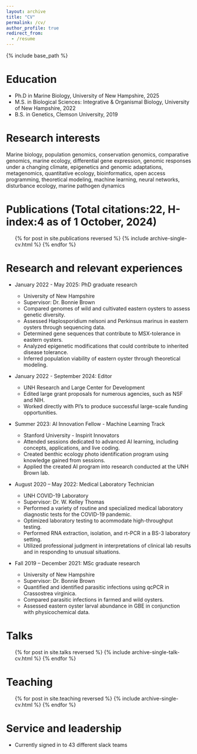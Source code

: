 ```yaml
---
layout: archive
title: "CV"
permalink: /cv/
author_profile: true
redirect_from:
  - /resume
---
```


{% include base_path %}

Education
======
* Ph.D in Marine Biology, University of New Hampshire, 2025
* M.S. in Biological Sciences: Integrative & Organismal Biology, University of New Hampshire, 2022
* B.S. in Genetics, Clemson University, 2019

Research interests
======
Marine biology, population genomics, conservation genomics, comparative genomics, marine ecology,
differential gene expression, genomic responses under a changing climate, epigenetics
and genomic adaptations, metagenomics, quantitative ecology, bioinformatics, open
access programming, theoretical modeling, machine learning, neural networks,
disturbance ecology, marine pathogen dynamics


Publications (Total citations:22, H-index:4 as of 1 October, 2024)
======
  <ul>{% for post in site.publications reversed %}
    {% include archive-single-cv.html %}
  {% endfor %}</ul>
  
Research and relevant experiences
======
* January 2022 - May 2025: PhD graduate research
  * University of New Hampshire
  * Supervisor: Dr. Bonnie Brown
  * Compared genomes of wild and cultivated eastern oysters to assess genetic
diversity.
  * Assessed Haplosporidium nelsoni and Perkinsus marinus in eastern oysters through
sequencing data.
  * Determined gene sequences that contribute to MSX-tolerance in eastern oysters.
  * Analyzed epigenetic modifications that could contribute to inherited disease
tolerance.
  * Inferred population viability of eastern oyster through theoretical modeling.

* January 2022 - September 2024: Editor
  * UNH Research and Large Center for Development 
  * Edited large grant proposals for numerous agencies, such as NSF and NIH.
  * Worked directly with PI’s to produce successful large-scale funding opportunities.

* Summer 2023: AI Innovation Fellow - Machine Learning Track
  * Stanford University - Inspirit Innovators
  * Attended sessions dedicated to advanced AI learning, including concepts,
applications, and live coding.
  * Created benthic ecology photo identification program using knowledge gained from
sessions.
  * Applied the created AI program into research conducted at the UNH Brown lab.

* August 2020 – May 2022: Medical Laboratory Technician
  * UNH COVID-19 Laboratory
  * Supervisor: Dr. W. Kelley Thomas
  * Performed a variety of routine and specialized medical laboratory diagnostic tests for
the COVID-19 pandemic.
  * Optimized laboratory testing to acommodate high-throughput testing.
  * Performed RNA extraction, isolation, and rt-PCR in a BS-3 laboratory setting.
  * Utilized professional judgment in interpretations of clinical lab results and in
responding to unusual situations.

* Fall 2019 – December 2021: MSc graduate research
  * University of New Hampshire
  * Supervisor: Dr. Bonnie Brown
  * Quantified and identified parasitic infections using qcPCR in Crassostrea virginica.
  * Compared parasitic infections in farmed and wild oysters.
  * Assessed eastern oyster larval abundance in GBE in conjunction with
physicochemical data.

Talks
======
  <ul>{% for post in site.talks reversed %}
    {% include archive-single-talk-cv.html  %}
  {% endfor %}</ul>
  
Teaching
======
  <ul>{% for post in site.teaching reversed %}
    {% include archive-single-cv.html %}
  {% endfor %}</ul>
  
Service and leadership
======
* Currently signed in to 43 different slack teams
